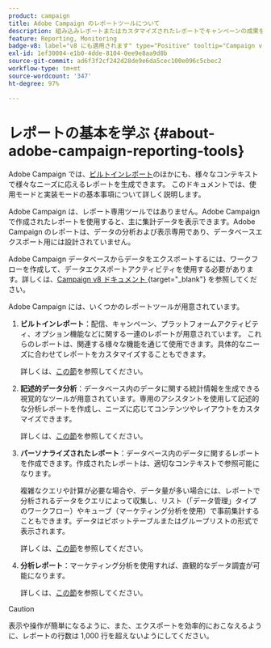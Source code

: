 ```yaml
---
product: campaign
title: Adobe Campaign のレポートツールについて
description: 組み込みレポートまたはカスタマイズされたレポートでキャンペーンの成果を分析します
feature: Reporting, Monitoring
badge-v8: label="v8 にも適用されます" type="Positive" tooltip="Campaign v8 にも適用されます"
exl-id: 1ef30004-e1b0-4dde-8104-0ee9e8aa9d8b
source-git-commit: ad6f3f2cf242d28de9e6da5cec100e096c5cbec2
workflow-type: tm+mt
source-wordcount: '347'
ht-degree: 97%

---
```


# レポートの基本を学ぶ {#about-adobe-campaign-reporting-tools}



Adobe Campaign では、[ビルトインレポート](../../reporting/using/about-campaign-built-in-reports.md)のほかにも、様々なコンテキストで様々なニーズに応えるレポートを生成できます。
このドキュメントでは、使用モードと実装モードの基本事項について詳しく説明します。

Adobe Campaign は、レポート専用ツールではありません。Adobe Campaign で作成されたレポートを使用すると、主に集計データを表示できます。Adobe Campaign のレポートは、データの分析および表示専用であり、データベースエクスポート用には設計されていません。

Adobe Campaign データベースからデータをエクスポートするには、ワークフローを作成して、データエクスポートアクティビティを使用する必要があります。詳しくは、[Campaign v8 ドキュメント &#x200B;](https://experienceleague.adobe.com/docs/campaign/automation/workflows/wf-activities/action-activities/action-activities.html?lang=ja){target="_blank"} を参照してください。

Adobe Campaign には、いくつかのレポートツールが用意されています。

1. **ビルトインレポート**：配信、キャンペーン、プラットフォームアクティビティ、オプション機能などに関する一連のレポートが用意されています。
これらのレポートは、関連する様々な機能を通じて使用できます。具体的なニーズに合わせてレポートをカスタマイズすることもできます。

   詳しくは、[この節](../../reporting/using/about-campaign-built-in-reports.md)を参照してください。

1. **記述的データ分析**：データベース内のデータに関する統計情報を生成できる視覚的なツールが用意されています。専用のアシスタントを使用して記述的な分析レポートを作成し、ニーズに応じてコンテンツやレイアウトをカスタマイズできます。

   詳しくは、[この節](../../reporting/using/about-descriptive-analysis.md)を参照してください。

1. **パーソナライズされたレポート**：データベース内のデータに関するレポートを作成できます。作成されたレポートは、適切なコンテキストで参照可能になります。

   複雑なクエリや計算が必要な場合や、データ量が多い場合には、レポートで分析されるデータをクエリによって収集し、リスト（「データ管理」タイプのワークフロー）やキューブ（マーケティング分析を使用）で事前集計することもできます。データはピボットテーブルまたはグループリストの形式で表示されます。

   詳しくは、[この節](../../reporting/using/about-reports-creation-in-campaign.md)を参照してください。

1. **分析レポート**：マーケティング分析を使用すれば、直観的なデータ調査が可能になります。

   詳しくは、[この節](../../reporting/using/ac-cubes.md)を参照してください。

>[!CAUTION]
>
>表示や操作が簡単になるように、また、エクスポートを効率的におこなえるように、レポートの行数は 1,000 行を超えないようにしてください。
